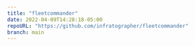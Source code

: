 ```yaml
---
title: "fleetcommander"
date: 2022-04-09T14:28:18-05:00
repoURL: "https://github.com/infratographer/fleetcommander"
branch: main
---
```

